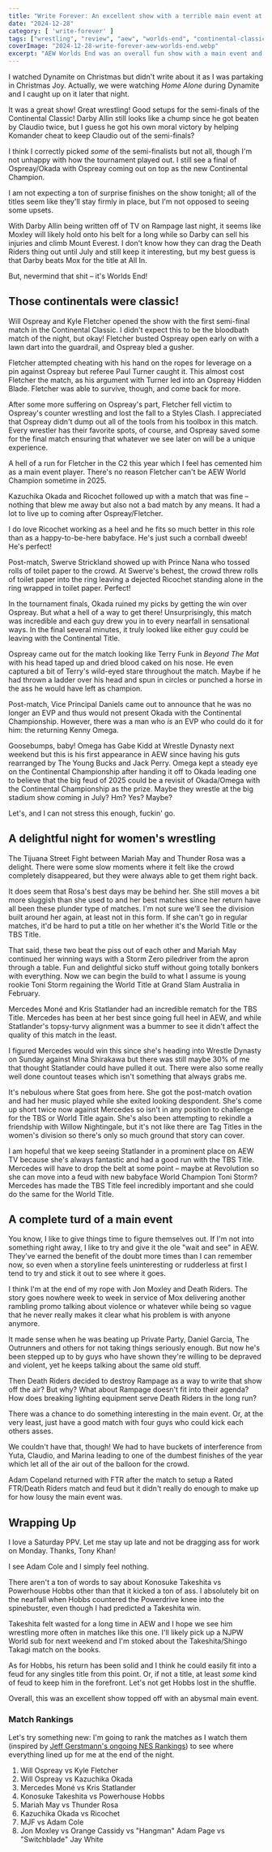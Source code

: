 ```yaml
---
title: "Write Forever: An excellent show with a terrible main event at AEW Worlds End"
date: "2024-12-28"
category: [ 'write-forever' ]
tags: ["wrestling", "review", "aew", "worlds-end", "continental-classic", "continental-classic-2024"]
coverImage: "2024-12-28-write-forever-aew-worlds-end.webp"
excerpt: "AEW Worlds End was an overall fun show with a main event and finish that just took the air out of the room entirely."
---
```


I watched Dynamite on Christmas but didn't write about it as I was partaking in Christmas Joy. Actually, we were watching _Home Alone_ during Dynamite and I caught up on it later that night.

It was a great show! Great wrestling! Good setups for the semi-finals of the Continental Classic! Darby Allin still looks like a chump since he got beaten by Claudio twice, but I guess he got his own moral victory by helping Komander cheat to keep Claudio out of the semi-finals?

I think I correctly picked _some_ of the semi-finalists but not all, though I'm not unhappy with how the tournament played out. I still see a final of Ospreay/Okada with Ospreay coming out on top as the new Continental Champion.

I am not expecting a ton of surprise finishes on the show tonight; all of the titles seem like they'll stay firmly in place, but I'm not opposed to seeing some upsets.

With Darby Allin being written off of TV on Rampage last night, it seems like Moxley will likely hold onto his belt for a long while so Darby can sell his injuries and climb Mount Everest. I don't know how they can drag the Death Riders thing out until July and still keep it interesting, but my best guess is that Darby beats Mox for the title at All In.

But, nevermind that shit – it's Worlds End!

## Those continentals were classic!

Will Ospreay and Kyle Fletcher opened the show with the first semi-final match in the Continental Classic. I didn't expect this to be the bloodbath match of the night, but okay! Fletcher busted Ospreay open early on with a lawn dart into the guardrail, and Ospreay bled a gusher.

Fletcher attempted cheating with his hand on the ropes for leverage on a pin against Ospreay but referee Paul Turner caught it. This almost cost Fletcher the match, as his argument with Turner led into an Ospreay Hidden Blade. Fletcher was able to survive, though, and come back for more.

After some more suffering on Ospreay's part, Fletcher fell victim to Ospreay's counter wrestling and lost the fall to a Styles Clash. I appreciated that Ospreay didn't dump out all of the tools from his toolbox in this match. Every wrestler has their favorite spots, of course, and Ospreay saved some for the final match ensuring that whatever we see later on will be a unique experience.

A hell of a run for Fletcher in the C2 this year which I feel has cemented him as a main event player. There's no reason Fletcher can't be AEW World Champion sometime in 2025.

Kazuchika Okada and Ricochet followed up with a match that was fine – nothing that blew me away but also not a bad match by any means. It had a lot to live up to coming after Ospreay/Fletcher.

I do love Ricochet working as a heel and he fits so much better in this role than as a happy-to-be-here babyface. He's just such a cornball dweeb! He's perfect!

Post-match, Swerve Strickland showed up with Prince Nana who tossed rolls of toilet paper to the crowd. At Swerve's behest, the crowd threw rolls of toilet paper into the ring leaving a dejected Ricochet standing alone in the ring wrapped in toilet paper. Perfect!

In the tournament finals, Okada ruined my picks by getting the win over Ospreay. But what a hell of a way to get there! Unsurprisingly, this match was incredible and each guy drew you in to every nearfall in sensational ways. In the final several minutes, it truly looked like either guy could be leaving with the Continental Title.

Ospreay came out for the match looking like Terry Funk in _Beyond The Mat_ with his head taped up and dried blood caked on his nose. He even captured a bit of Terry's wild-eyed stare throughout the match. Maybe if he had thrown a ladder over his head and spun in circles or punched a horse in the ass he would have left as champion.

Post-match, Vice Principal Daniels came out to announce that he was no longer an EVP and thus would not present Okada with the Continental Championship. However, there was a man who _is_ an EVP who could do it for him: the returning Kenny Omega.

Goosebumps, baby! Omega has Gabe Kidd at Wrestle Dynasty next weekend but this is his first appearance in AEW since having his guts rearranged by The Young Bucks and Jack Perry. Omega kept a steady eye on the Continental Championship after handing it off to Okada leading one to believe that the big feud of 2025 could be a revisit of Okada/Omega with the Continental Championship as the prize. Maybe they wrestle at the big stadium show coming in July? Hm? Yes? Maybe?

Let's, and I can not stress this enough, fuckin' go.

## A delightful night for women's wrestling

The Tijuana Street Fight between Mariah May and Thunder Rosa was a delight. There were some slow moments where it felt like the crowd completely disappeared, but they were always able to get them right back.

It does seem that Rosa's best days may be behind her. She still moves a bit more sluggish than she used to and her best matches since her return have all been these plunder type of matches. I'm not sure we'll see the division built around her again, at least not in this form. If she can't go in regular matches, it'd be hard to put a title on her whether it's the World Title or the TBS Title.

That said, these two beat the piss out of each other and Mariah May continued her winning ways with a Storm Zero piledriver from the apron through a table. Fun and delightful sicko stuff without going totally bonkers with everything. Now we can begin the build to what I assume is young rookie Toni Storm regaining the World Title at Grand Slam Australia in February.

Mercedes Moné and Kris Statlander had an incredible rematch for the TBS Title. Mercedes has been at her best since going full heel in AEW, and while Statlander's topsy-turvy alignment was a bummer to see it didn't affect the quality of this match in the least.

I figured Mercedes would win this since she's heading into Wrestle Dynasty on Sunday against Mina Shirakawa but there was still maybe 30% of me that thought Statlander could have pulled it out. There were also some really well done countout teases which isn't something that always grabs me.

It's nebulous where Stat goes from here. She got the post-match ovation and had her music played while she exited looking despondent. She's come up short twice now against Mercedes so isn't in any position to challenge for the TBS or World Title again. She's also been attempting to rekindle a friendship with Willow Nightingale, but it's not like there are Tag Titles in the women's division so there's only so much ground that story can cover.

I am hopeful that we keep seeing Statlander in a prominent place on AEW TV because she's always fantastic and had a good run with the TBS Title. Mercedes will have to drop the belt at some point – maybe at Revolution so she can move into a feud with new babyface World Champion Toni Storm? Mercedes has made the TBS Title feel incredibly important and she could do the same for the World Title.

## A complete turd of a main event

You know, I like to give things time to figure themselves out. If I'm not into something right away, I like to try and give it the ole "wait and see" in AEW. They've earned the benefit of the doubt more times than I can remember now, so even when a storyline feels uninteresting or rudderless at first I tend to try and stick it out to see where it goes.

I think I'm at the end of my rope with Jon Moxley and Death Riders. The story goes nowhere week to week in service of Mox delivering another rambling promo talking about violence or whatever while being so vague that he never really makes it clear what his problem is with anyone anymore.

It made sense when he was beating up Private Party, Daniel Garcia, The Outrunners and others for not taking things seriously enough. But now he's been stepped up to by guys who have shown they're willing to be depraved and violent, yet he keeps talking about the same old stuff.

Then Death Riders decided to destroy Rampage as a way to write that show off the air? But why? What about Rampage doesn't fit into their agenda? How does breaking lighting equipment serve Death Riders in the long run?

There was a chance to do something interesting in the main event. Or, at the very least, just have a good match with four guys who could kick each others asses.

We couldn't have that, though! We had to have buckets of interference from Yuta, Claudio, and Marina leading to one of the dumbest finishes of the year which let all of the air out of the balloon for the crowd.

Adam Copeland returned with FTR after the match to setup a Rated FTR/Death Riders match and feud but it didn't really do enough to make up for how lousy the main event was.

## Wrapping Up

I love a Saturday PPV. Let me stay up late and not be dragging ass for work on Monday. Thanks, Tony Khan!

I see Adam Cole and I simply feel nothing.

There aren't a ton of words to say about Konosuke Takeshita vs Powerhouse Hobbs other than that it kicked a ton of ass. I absolutely bit on the nearfall when Hobbs countered the Powerdrive knee into the spinebuster, even though I had predicted a Takeshita win.

Takeshita felt wasted for a long time in AEW and I hope we see him wrestling more often in matches like this one. I'll likely pick up a NJPW World sub for next weekend and I'm stoked about the Takeshita/Shingo Takagi match on the books.

As for Hobbs, his return has been solid and I think he could easily fit into a feud for any singles title from this point. Or, if not a title, at least _some_ kind of feud to keep him in the forefront. Let's not get Hobbs lost in the shuffle.

Overall, this was an excellent show topped off with an abysmal main event.

### Match Rankings

Let's try something new: I'm going to rank the matches as I watch them (inspired by [Jeff Gerstmann's ongoing NES Rankings](https://8bitnintendo.science/)) to see where everything lined up for me at the end of the night.

1. Will Ospreay vs Kyle Fletcher
1. Will Ospreay vs Kazuchika Okada
1. Mercedes Moné vs Kris Statlander
1. Konosuke Takeshita vs Powerhouse Hobbs
1. Mariah May vs Thunder Rosa
1. Kazuchika Okada vs Ricochet
1. MJF vs Adam Cole
1. Jon Moxley vs Orange Cassidy vs "Hangman" Adam Page vs "Switchblade" Jay White
